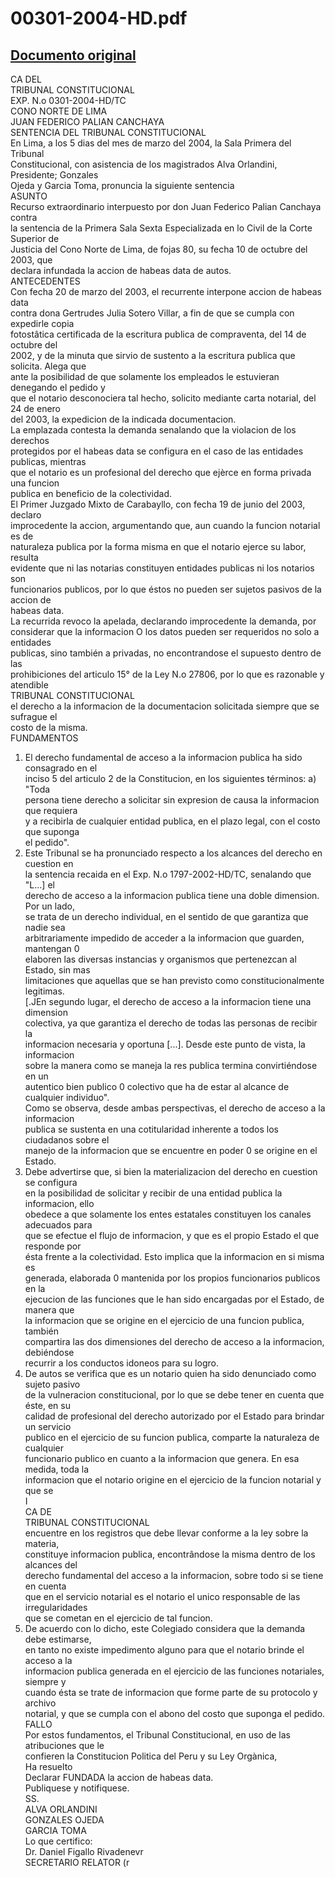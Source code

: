 
00301-2004-HD.pdf
=================
  
[Documento original](https://tc.gob.pe/jurisprudencia/2004/00301-2004-HD.pdf)  
---  
CA DEL  
TRIBUNAL CONSTITUCIONAL  
EXP. N.o 0301-2004-HD/TC  
CONO NORTE DE LIMA  
JUAN FEDERICO PALIAN CANCHAYA  
SENTENCIA DEL TRIBUNAL CONSTITUCIONAL  
En Lima, a los 5 dias del mes de marzo del 2004, la Sala Primera del Tribunal  
Constitucional, con asistencia de los magistrados Alva Orlandini, Presidente; Gonzales  
Ojeda y Garcia Toma, pronuncia la siguiente sentencia  
ASUNTO  
Recurso extraordinario interpuesto por don Juan Federico Palian Canchaya contra  
la sentencia de la Primera Sala Sexta Especializada en lo Civil de la Corte Superior de  
Justicia del Cono Norte de Lima, de fojas 80, su fecha 10 de octubre del 2003, que  
declara infundada la accion de habeas data de autos.  
ANTECEDENTES  
Con fecha 20 de marzo del 2003, el recurrente interpone accion de habeas data  
contra dona Gertrudes Julia Sotero Villar, a fin de que se cumpla con expedirle copia  
fotostâtica certificada de la escritura publica de compraventa, del 14 de octubre del  
2002, y de la minuta que sirvio de sustento a la escritura publica que solicita. Alega que  
ante la posibilidad de que solamente los empleados le estuvieran denegando el pedido y  
que el notario desconociera tal hecho, solicito mediante carta notarial, del 24 de enero  
del 2003, la expedicion de la indicada documentacion.  
La emplazada contesta la demanda senalando que la violacion de los derechos  
protegidos por el habeas data se configura en el caso de las entidades publicas, mientras  
que el notario es un profesional del derecho que ejèrce en forma privada una funcion  
publica en beneficio de la colectividad.  
El Primer Juzgado Mixto de Carabayllo, con fecha 19 de junio del 2003, declaro  
improcedente la accion, argumentando que, aun cuando la funcion notarial es de  
naturaleza publica por la forma misma en que el notario ejerce su labor, resulta  
evidente que ni las notarias constituyen entidades publicas ni los notarios son  
funcionarios publicos, por lo que éstos no pueden ser sujetos pasivos de la accion de  
habeas data.  
La recurrida revoco la apelada, declarando improcedente la demanda, por  
considerar que la informacion O los datos pueden ser requeridos no solo a entidades  
publicas, sino también a privadas, no encontrandose el supuesto dentro de las  
prohibiciones del articulo 15° de la Ley N.o 27806, por lo que es razonable y atendible  
TRIBUNAL CONSTITUCIONAL  
el derecho a la informacion de la documentacion solicitada siempre que se sufrague el  
costo de la misma.  
FUNDAMENTOS  
1. El derecho fundamental de acceso a la informacion publica ha sido consagrado en el  
inciso 5 del articulo 2 de la Constitucion, en los siguientes términos: a) "Toda  
persona tiene derecho a solicitar sin expresion de causa la informacion que requiera  
y a recibirla de cualquier entidad publica, en el plazo legal, con el costo que suponga  
el pedido".  
2. Este Tribunal se ha pronunciado respecto a los alcances del derecho en cuestion en  
la sentencia recaida en el Exp. N.o 1797-2002-HD/TC, senalando que "L...] el  
derecho de acceso a la informacion publica tiene una doble dimension. Por un lado,  
se trata de un derecho individual, en el sentido de que garantiza que nadie sea  
arbitrariamente impedido de acceder a la informacion que guarden, mantengan 0  
elaboren las diversas instancias y organismos que pertenezcan al Estado, sin mas  
limitaciones que aquellas que se han previsto como constitucionalmente legitimas.  
[.JEn segundo lugar, el derecho de acceso a la informacion tiene una dimension  
colectiva, ya que garantiza el derecho de todas las personas de recibir la  
informacion necesaria y oportuna [...]. Desde este punto de vista, la informacion  
sobre la manera como se maneja la res publica termina convirtiéndose en un  
autentico bien publico 0 colectivo que ha de estar al alcance de cualquier individuo".  
Como se observa, desde ambas perspectivas, el derecho de acceso a la informacion  
publica se sustenta en una cotitularidad inherente a todos los ciudadanos sobre el  
manejo de la informacion que se encuentre en poder 0 se origine en el Estado.  
3. Debe advertirse que, si bien la materializacion del derecho en cuestion se configura  
en la posibilidad de solicitar y recibir de una entidad publica la informacion, ello  
obedece a que solamente los entes estatales constituyen los canales adecuados para  
que se efectue el flujo de informacion, y que es el propio Estado el que responde por  
ésta frente a la colectividad. Esto implica que la informacion en si misma es  
generada, elaborada 0 mantenida por los propios funcionarios publicos en la  
ejecucion de las funciones que le han sido encargadas por el Estado, de manera que  
la informacion que se origine en el ejercicio de una funcion publica, también  
compartira las dos dimensiones del derecho de acceso a la informacion, debiéndose  
recurrir a los conductos idoneos para su logro.  
4. De autos se verifica que es un notario quien ha sido denunciado como sujeto pasivo  
de la vulneracion constitucional, por lo que se debe tener en cuenta que éste, en su  
calidad de profesional del derecho autorizado por el Estado para brindar un servicio  
publico en el ejercicio de su funcion publica, comparte la naturaleza de cualquier  
funcionario publico en cuanto a la informacion que genera. En esa medida, toda la  
informacion que el notario origine en el ejercicio de la funcion notarial y que se  
I  
CA DE  
TRIBUNAL CONSTITUCIONAL  
encuentre en los registros que debe llevar conforme a la ley sobre la materia,  
constituye informacion publica, encontrândose la misma dentro de los alcances del  
derecho fundamental del acceso a la informacion, sobre todo si se tiene en cuenta  
que en el servicio notarial es el notario el unico responsable de las irregularidades  
que se cometan en el ejercicio de tal funcion.  
5. De acuerdo con lo dicho, este Colegiado considera que la demanda debe estimarse,  
en tanto no existe impedimento alguno para que el notario brinde el acceso a la  
informacion publica generada en el ejercicio de las funciones notariales, siempre y  
cuando ésta se trate de informacion que forme parte de su protocolo y archivo  
notarial, y que se cumpla con el abono del costo que suponga el pedido.  
FALLO  
Por estos fundamentos, el Tribunal Constitucional, en uso de las atribuciones que le  
confieren la Constitucion Politica del Peru y su Ley Orgànica,  
Ha resuelto  
Declarar FUNDADA la accion de habeas data.  
Publiquese y notifiquese.  
SS.  
ALVA ORLANDINI  
GONZALES OJEDA  
GARCIA TOMA  
Lo que certifico:  
Dr. Daniel Figallo Rivadenevr  
SECRETARIO RELATOR (r